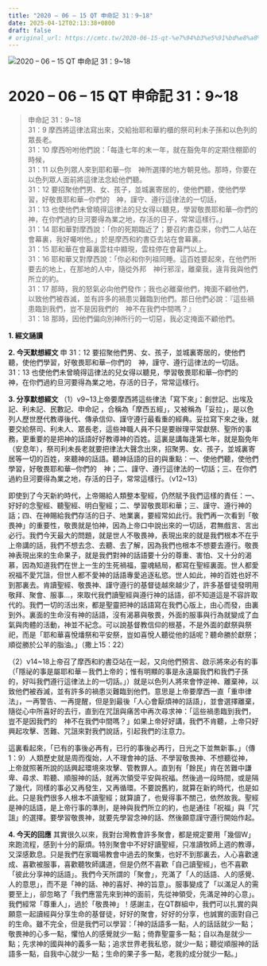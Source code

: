 ```yaml
---
title: "2020 – 06 – 15 QT 申命記 31：9~18"
date: 2025-04-12T02:13:38+0800
draft: false
# original_url: https://cmtc.tw/2020-06-15-qt-%e7%94%b3%e5%91%bd%e8%a8%98-31%ef%bc%9a918
---
```


![2020 – 06 – 15 QT 申命記 31：9\~18](/images/qt.jpg   "2020 – 06 – 15 QT 申命記 31：9\~18")

# 2020 – 06 – 15 QT 申命記 31：9\~18

> 申命記 31：9\~18  
> 31：9 摩西將這律法寫出來，交給抬耶和華約櫃的祭司利未子孫和以色列的眾長老。  
> 31：10 摩西吩咐他們說：「每逢七年的末一年，就在豁免年的定期住棚節的時候，  
> 31：11 以色列眾人來到耶和華─你　神所選擇的地方朝見他。那時，你要在以色列眾人面前將這律法念給他們聽。  
> 31：12 要招聚他們男、女、孩子，並城裏寄居的，使他們聽，使他們學習，好敬畏耶和華─你們的　神，謹守、遵行這律法的一切話，  
> 31：13 也使他們未曾曉得這律法的兒女得以聽見，學習敬畏耶和華─你們的　神，在你們過約旦河要得為業之地，存活的日子，常常這樣行。」  
> 31：14 耶和華對摩西說：「你的死期臨近了；要召約書亞來，你們二人站在會幕裏，我好囑咐他。」於是摩西和約書亞去站在會幕裏。  
> 31：15 耶和華在會幕裏雲柱中顯現，雲柱停在會幕門以上。  
> 31：16 耶和華又對摩西說：「你必和你列祖同睡。這百姓要起來，在他們所要去的地上，在那地的人中，隨從外邦　神行邪淫，離棄我，違背我與他們所立的約。  
> 31：17 那時，我的怒氣必向他們發作；我也必離棄他們，掩面不顧他們，以致他們被吞滅，並有許多的禍患災難臨到他們。那日他們必說：『這些禍患臨到我們，豈不是因我們的　神不在我們中間嗎？』  
> 31：18 那時，因他們偏向別神所行的一切惡，我必定掩面不顧他們。

**1. 經文誦讀**

**2.  今天默想經文**
申 31：12 要招聚他們男、女、孩子，並城裏寄居的，使他們聽，使他們學習，好敬畏耶和華─你們的　神，謹守、遵行這律法的一切話。  
31：13 也使他們未曾曉得這律法的兒女得以聽見，學習敬畏耶和華─你們的　神，在你們過約旦河要得為業之地，存活的日子，常常這樣行。

**3. 分享默想經文**
（1）v9\~13上帝要摩西將這些律法「寫下來」：創世記、出埃及記、利未記、民數記、申命記 ，合稱為「摩西五經」，又被稱為「妥拉」，是以色列人歷世歷代教導後代、傳承信仰、謹守遵行最看重的經典。妥拉寫下來之後，就要交給祭司、利未人、眾長老，這些神職人員不只是要辦理平常獻祭、聖所的事務，更重要的是把神的話語好好教導神的百姓。這裏是講每逢第七年，就是豁免年（安息年），祭司利未長老就要把律法大聲念出來，招聚男、女、孩子，並城裏寄居等一切的百姓，來聽神的話語。聽神話語的目的與重點：一、使他們聽，使他們學習，好敬畏耶和華─你們的　神；二、謹守、遵行這律法的一切話；三、在你們過約旦河要得為業之地，存活的日子，常常這樣行。（v12\~13）

即使到了今天新約時代，上帝賜給人類整本聖經，仍然賦予我們這樣的責任：一、好好的念聖經、聽聖經、明白聖經；二、學習敬畏耶和華；三、謹守、遵行神的話；四、在神賜給我們存活的日子、地業裏，要經常如此行。我們再一次看到「敬畏神」的重要性，敬畏就是怕神，因為上帝口中說出來的一切話，君無戲言、言出必行。我們今天最大的問題，就是世人不敬畏神，表現出來的就是我們根本不在乎上帝講的話，我們不想去念、去聽、去了解，因為我們也根本不想要去遵行。敬畏神表現出來的生命果子，就是我們對神的話語要十分的尊重、害怕、又十分的渴慕，因為知道我們在世上一生的生死禍福，靈魂結局，都寫在聖經裏面。世人都愛祝福不愛咒詛，但世人都不愛神的話語專愛追逐私慾。世人如此，神的百姓也好不到那裏去。肯讀聖經、敬畏神、謹守遵行的基督徒越來越少了，許多基督徒發明用敬拜、聚會、服事…，來取代我們讀聖經與遵行神的話語，卻不知道這是不容許取代的。我們一切的活出來，都是聖靈把神的話語寫在我們心版上，由心而發，由裏到外。裏面的生命沒有神的話語，沒有渴慕與敬畏，外面的服事與行為就變成了血氣與肉體的活動，神並不紀念。可以說基督教信仰的根基，不是外面的獻祭與祭祀，而是「耶和華喜悅燔祭和平安祭，豈如喜悅人聽從他的話呢？聽命勝於獻祭；順從勝於公羊的脂油。」（撒上15：22）

（2）v14\~18上帝召了摩西和約書亞站在一起，又向他們預言、啟示將來必有的事（「隱祕的事是屬耶和華－我們上帝的；惟有明顯的事是永遠屬我們和我們子孫的，好叫我們遵行這律法上的一切話。」）就是以色列人將來會悖逆神、離棄神，以致他們被吞滅，並有許多的禍患災難臨到他們。意思是上帝要摩西一直「重申律法」，一再警告、一再提醒，但是到最後「人心會厭煩神的話語」，並會選擇離棄，隨從心中所喜好的去行，直到在咒詛與痛苦中再次尋求神：「這些禍患臨到我們，豈不是因我們的　神不在我們中間嗎？」如果上帝好好講，我們不肯聽，上帝只好興起攻擊、苦難、咒詛來對我們說話，引起我們的注意力。

這裏看起來，「已有的事後必再有，已行的事後必再行，日光之下並無新事。」（傳1：9）人類歷史就是周而復始，人不理會神的話、不學習敬畏神、不想聽從神，上帝就照著所說的話興起環境來攻擊、管教罪人。直到有「餘民」肯在苦難中謙卑、尋求、聆聽、順服神的話，就再次領受平安與祝福。然後過一段時間，或是隔了幾代，同樣的事必又再發生，又再循環。不要說舊約，就算在新約時代，也是如此。只是我們很多人根本不讀聖經；就算讀了，也覺得事不關己，依然故我。聖經是神的話語，是上帝行事的準則，是神與我們所立的約，也是通往「祝福」與「咒詛」的選擇。要學習敬畏神，就要先學習念神的話、然後願意謹守遵行開始作起。

**4. 今天的回應**
其實很久以來，我對台灣教會許多聚會，都是規定要用「幾個W」來跑流程，感到十分的厭煩。特別聚會中不好好讀聖經，只准讀牧師上週的教導，又深感歎息。只是我們在家職場教會中過去的聚集，也好不到那裏去，人心喜歡速成、喜歡被服事，喜歡聽牧師講道，但是仍然不喜歡「自己讀聖經」，也不喜歡「彼此分享神的話語」。我們今天所謂的「聚會」，充滿了「人的話語、人的感覺、人的意思」，而不是「神的話、神的喜好、神的旨意」。服事變成了「以滿足人的需要至上」，卻忽略了「我們應當先來到神的面前，先從神領受，先滿足神的心意」。我們經常「尊重人」，過於「敬畏神」！感謝主，在QT群組中，我們可以扎實的與願意一起讀經與分享生命的基督徒，好好的聚會，好好的分享，也誠實的面對自己的生命。雖不完全，但是我們可以學習：「神的話語多一點，人的話話就少一點；敬畏神的心多一點，懼怕人的感覺就少一點；倚靠聖靈多一點；自以為是就少一點；先求神的國與神的義多一點；追求世界老我私慾，就少一點；聽從順服神的話語多一點，自我中心就少一點；生命的果子多一點，老我的成分就少一點。」
